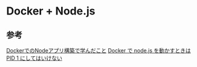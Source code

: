 # Docker + Node.js

## 参考

[DockerでのNodeアプリ構築で学んだこと][*1]
[Docker で node.js を動かすときは PID 1 にしてはいけない][*2]

[*1]:http://postd.cc/lessons-building-node-app-docker/
[*2]:http://ngzm.hateblo.jp/entry/2017/08/22/185224
